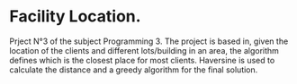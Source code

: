 # Facility Location. 

Prject N°3 of the subject Programming 3. The project is based in, given the location of the clients and different lots/building in an area, the algorithm defines which is the closest place for most clients. Haversine is used to calculate the distance and a greedy algorithm for the final solution.
